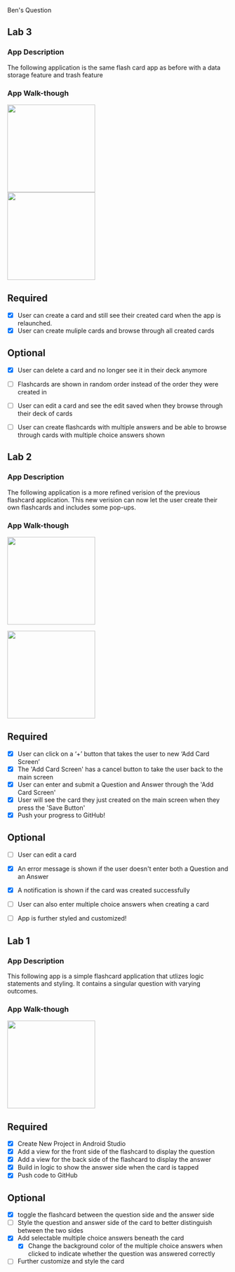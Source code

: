 Ben's Question



## Lab 3

### App Description
The following application is the same flash card app as before with a data storage feature and trash feature

### App Walk-though


<img src="http://g.recordit.co/bLQEJP2zlP.gif" width=200><br>
<img src="http://g.recordit.co/YxVe6vXLGR.gif" width=200><br>



## Required
- [x] User can create a card and still see their created card when the app is relaunched.
- [x] User can create muliple cards and browse through all created cards

## Optional
- [x] User can delete a card and no longer see it in their deck anymore
- [ ] Flashcards are shown in random order instead of the order they were created in
- [ ] User can edit a card and see the edit saved when they browse through their deck of cards
- [ ] User can create flashcards with multiple answers and be able to browse through cards with multiple choice answers shown





## Lab 2

### App Description
The following application is a more refined verision of the previous flashcard application. This new verision can now let the user create their own flashcards and includes some pop-ups.

### App Walk-though
<img src="http://g.recordit.co/rHtuoAl87j.gif" width=200>

<img src="http://g.recordit.co/vA2qx5kcOz.gif" width=200><br>


## Required
- [x] User can click on a ‘+’ button that takes the user to new ‘Add Card Screen’
- [x] The 'Add Card Screen' has a cancel button to take the user back to the main screen
- [x] User can enter and submit a Question and Answer through the 'Add Card Screen'
- [x] User will see the card they just created on the main screen when they press the 'Save Button'
- [x] Push your progress to GitHub!

## Optional
- [ ] User can edit a card
- [x] An error message is shown if the user doesn't enter both a Question and an Answer
- [x] A notification is shown if the card was created successfully
- [ ] User can also enter multiple choice answers when creating a card
- [ ] App is further styled and customized!



## Lab 1

### App Description
This following app is a simple flashcard application that utlizes logic statements and styling. It contains a singular question with varying outcomes.

### App Walk-though

<img src="http://g.recordit.co/RvsydGlFHz.gif" width=200><br>



## Required
- [x] Create New Project in Android Studio
- [x] Add a view for the front side of the flashcard to display the question
- [x] Add a view for the back side of the flashcard to display the answer
- [x] Build in logic to show the answer side when the card is tapped
- [x] Push code to GitHub
## Optional
- [x] toggle the flashcard between the question side and the answer side
- [ ] Style the question and answer side of the card to better distinguish between the two sides
- [x] Add selectable multiple choice answers beneath the card
   - [x] Change the background color of the multiple choice answers when clicked to indicate whether the question was answered correctly
- [ ] Further customize and style the card
